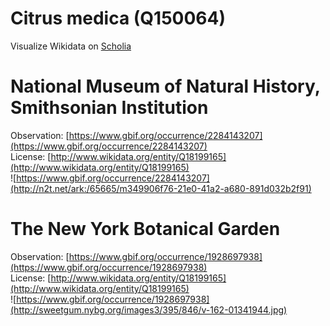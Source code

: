 
Citrus medica (Q150064)
=======================
  
Visualize Wikidata on [Scholia](https://scholia.toolforge.org/taxon/Q150064)
# National Museum of Natural History, Smithsonian Institution
  
Observation: [https://www.gbif.org/occurrence/2284143207](https://www.gbif.org/occurrence/2284143207)  
License: [http://www.wikidata.org/entity/Q18199165](http://www.wikidata.org/entity/Q18199165)  
![https://www.gbif.org/occurrence/2284143207](http://n2t.net/ark:/65665/m349906f76-21e0-41a2-a680-891d032b2f91)
# The New York Botanical Garden
  
Observation: [https://www.gbif.org/occurrence/1928697938](https://www.gbif.org/occurrence/1928697938)  
License: [http://www.wikidata.org/entity/Q18199165](http://www.wikidata.org/entity/Q18199165)  
![https://www.gbif.org/occurrence/1928697938](http://sweetgum.nybg.org/images3/395/846/v-162-01341944.jpg)